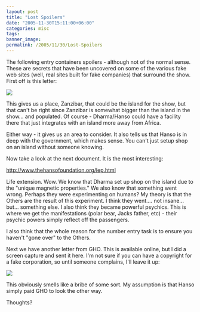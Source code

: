 ```yaml
---
layout: post
title: "Lost Spoilers"
date: "2005-11-30T15:11:00+06:00"
categories: misc 
tags: 
banner_image: 
permalink: /2005/11/30/Lost-Spoilers
---
```


The following entry containers spoilers - although not of the normal sense. These are secrets that have been uncovered on some of the various fake web sites (well, real sites built for fake companies) that surround the show. First off is this letter:
<!--more-->
<img src="http://ray.camdenfamily.com/images/hanso1.jpg">


This gives us a place, Zanzibar, that could be the island for the show, but that can't be right since Zanzibar is somewhat bigger than the island in the show... and populated. Of course - Dharma/Hanso could have a facility there that just integrates with an island more away from Africa. 

Either way - it gives us an area to consider. It also tells us that Hanso is in deep with the government, which makes sense. You can't just setup shop on an island without someone knowing.

Now take a look at the next document. It is the most interesting:

<a href="http://www.thehansofoundation.org/lep.html">http://www.thehansofoundation.org/lep.html</a>

Life extension. Wow. We know that Dharma set up shop on the island due to the "unique magnetic properties." We also know that something went wrong. Perhaps they were experimenting on humans? My theory is that the Others are the result of this experiment. I think they went.... not insane... but... something else. I also think they became powerful psychics. This is where we get the manifestations (polar bear, Jacks father, etc) - their psychic powers simply reflect off the passengers. 

I also think that the whole reason for the number entry task is to ensure you haven't "gone over" to the Others.

Next we have another letter from GHO. This is available online, but I did a screen capture and sent it here. I'm not sure if you can have a copyright for a fake corporation, so until someone complains, I'll leave it up:

<img src="http://ray.camdenfamily.com/images/hanso3.jpg">

This obviously smells like a bribe of some sort. My assumption is that Hanso simply paid GHO to look the other way.

Thoughts?